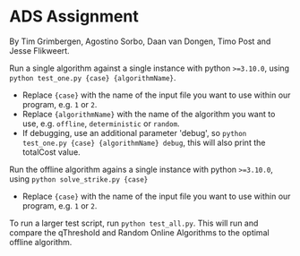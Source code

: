 # ADS Assignment
By Tim Grimbergen, Agostino Sorbo, Daan van Dongen, Timo Post and Jesse Flikweert.

Run a single algorithm against a single instance with python `>=3.10.0`, using `python test_one.py {case} {algorithmName}`.
* Replace `{case}` with the name of the input file you want to use within our program, e.g. `1` or `2`.
* Replace `{algorithmName}` with the name of the algorithm you want to use, e.g. `offline`, `deterministic` or `random`.
* If debugging, use an additional parameter 'debug', so `python test_one.py {case} {algorithmName} debug`, this will also print the totalCost value.

Run the offline algorithm agains a single instance with python `>=3.10.0`, using `python solve_strike.py {case}`
* Replace `{case}` with the name of the input file you want to use within our program, e.g. `1` or `2`.

To run a larger test script, run `python test_all.py`. This will run and compare the qThreshold and Random Online Algorithms to the optimal offline algorithm.
